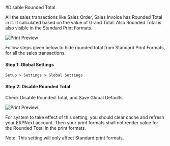 #Disable Rounded Total

All the sales transactions like Sales Order, Sales Invoice has Rounded Total in it. It calculated based on the value of Grand Total. Also Rounded Total is also visible in the Standard Print Formats. 

<img alt="Print Preview" class="screenshot" src="/assets/erpnext_docs/assets/img/articles/hide-rounded-total-1.png">

Follow steps given below to hide rounded total from Standard Print Formats, for all the sales transactions.

#### Step 1: Global Settings

`Setup > Settings > Global Settings`

#### Step 2: Disable Rounded Total

Check Disable Rounded Total, and Save Global Defaults.

<img alt="Print Preview" class="screenshot" src="/assets/erpnext_docs/assets/img/articles/hide-rounded-total-2.png">

For system to take effect of this setting, you should clear cache and refresh your ERPNext account. Then your print formats shall not render value for the Rounded Total in the print formats.
   
<div class=well>Note: This setting will only affect Standard print formats.</div>

<!-- markdown -->